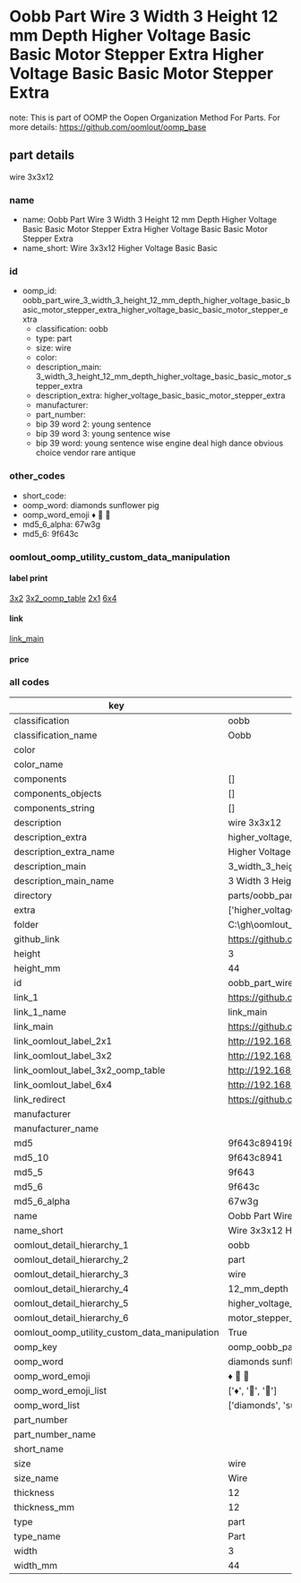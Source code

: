 # Oobb Part Wire 3 Width 3 Height 12 mm Depth Higher Voltage Basic Basic Motor Stepper Extra Higher Voltage Basic Basic Motor Stepper Extra  

note: This is part of OOMP the Oopen Organization Method For Parts. For more details: https://github.com/oomlout/oomp_base

##  part details
  



wire 3x3x12



### name
* name: Oobb Part Wire 3 Width 3 Height 12 mm Depth Higher Voltage Basic Basic Motor Stepper Extra Higher Voltage Basic Basic Motor Stepper Extra
* name_short: Wire 3x3x12 Higher Voltage Basic Basic
### id
* oomp_id: oobb_part_wire_3_width_3_height_12_mm_depth_higher_voltage_basic_basic_motor_stepper_extra_higher_voltage_basic_basic_motor_stepper_extra
  * classification: oobb
  * type: part
  * size: wire
  * color: 
  * description_main: 3_width_3_height_12_mm_depth_higher_voltage_basic_basic_motor_stepper_extra
  * description_extra: higher_voltage_basic_basic_motor_stepper_extra
  * manufacturer: 
  * part_number: 
  * bip 39 word 2: young sentence
  * bip 39 word 3: young sentence wise
  * bip 39 word: young sentence wise engine deal high dance obvious choice vendor rare antique

### other_codes
* short_code: 
* oomp_word: diamonds sunflower pig
* oomp_word_emoji :diamonds: :sunflower: :pig:
* md5_6_alpha: 67w3g
* md5_6: 9f643c






### oomlout_oomp_utility_custom_data_manipulation
#### label print
[3x2](http://192.168.1.245:1112/?label=oomp%2067w3g)
[3x2_oomp_table](http://192.168.1.108:1112/?label=oomp%2067w3g)
[2x1](http://192.168.1.242:1112/?label=oomp%2067w3g)
[6x4](http://192.168.1.55:1112/?label=oomp%2067w3g)    

#### link

[link_main](https://github.com/oomlout/oomlout_oobb_version_4_generated_parts/tree/main/navigation_oomp/oobb/part/wire/3_width_3_height_12_mm_depth_higher_voltage_basic_basic_motor_stepper_extra/higher_voltage_basic_basic_motor_stepper_extra/part)                              

#### price







### all codes 
| key | value |  
| --- | --- |  
| classification | oobb |  
| classification_name | Oobb |  
| color |  |  
| color_name |  |  
| components | [] |  
| components_objects | [] |  
| components_string | [] |  
| description | wire 3x3x12 |  
| description_extra | higher_voltage_basic_basic_motor_stepper_extra |  
| description_extra_name | Higher Voltage Basic Basic Motor Stepper Extra |  
| description_main | 3_width_3_height_12_mm_depth_higher_voltage_basic_basic_motor_stepper_extra |  
| description_main_name | 3 Width 3 Height 12 mm Depth Higher Voltage Basic Basic Motor Stepper Extra |  
| directory | parts/oobb_part_wire_3_width_3_height_12_mm_depth_higher_voltage_basic_basic_motor_stepper_extra_higher_voltage_basic_basic_motor_stepper_extra |  
| extra | ['higher_voltage', 'basic', 'basic', 'motor_stepper'] |  
| folder | C:\gh\oomlout_oobb_version_4_generated_parts\parts\oobb_part_wire_3_width_3_height_12_mm_depth_higher_voltage_basic_basic_motor_stepper_extra_higher_voltage_basic_basic_motor_stepper_extra |  
| github_link | https://github.com/oomlout/oomlout_oomp_part_src/tree/main/parts/oobb_part_wire_3_width_3_height_12_mm_depth_higher_voltage_basic_basic_motor_stepper_extra_higher_voltage_basic_basic_motor_stepper_extra |  
| height | 3 |  
| height_mm | 44 |  
| id | oobb_part_wire_3_width_3_height_12_mm_depth_higher_voltage_basic_basic_motor_stepper_extra_higher_voltage_basic_basic_motor_stepper_extra |  
| link_1 | https://github.com/oomlout/oomlout_oobb_version_4_generated_parts/tree/main/navigation_oomp/oobb/part/wire/3_width_3_height_12_mm_depth_higher_voltage_basic_basic_motor_stepper_extra/higher_voltage_basic_basic_motor_stepper_extra/part |  
| link_1_name | link_main |  
| link_main | https://github.com/oomlout/oomlout_oobb_version_4_generated_parts/tree/main/navigation_oomp/oobb/part/wire/3_width_3_height_12_mm_depth_higher_voltage_basic_basic_motor_stepper_extra/higher_voltage_basic_basic_motor_stepper_extra/part |  
| link_oomlout_label_2x1 | http://192.168.1.242:1112/?label=oomp%2067w3g |  
| link_oomlout_label_3x2 | http://192.168.1.245:1112/?label=oomp%2067w3g |  
| link_oomlout_label_3x2_oomp_table | http://192.168.1.108:1112/?label=oomp%2067w3g |  
| link_oomlout_label_6x4 | http://192.168.1.55:1112/?label=oomp%2067w3g |  
| link_redirect | https://github.com/oomlout/oomlout_oobb_version_4_generated_parts/tree/main/parts/oobb_wire_03_03_12_ex_higher_voltage_basic_basic_motor_stepper |  
| manufacturer |  |  
| manufacturer_name |  |  
| md5 | 9f643c894198a6e9ae1c14a7f8f0fffa |  
| md5_10 | 9f643c8941 |  
| md5_5 | 9f643 |  
| md5_6 | 9f643c |  
| md5_6_alpha | 67w3g |  
| name | Oobb Part Wire 3 Width 3 Height 12 mm Depth Higher Voltage Basic Basic Motor Stepper Extra Higher Voltage Basic Basic Motor Stepper Extra |  
| name_short | Wire 3x3x12 Higher Voltage Basic Basic |  
| oomlout_detail_hierarchy_1 | oobb |  
| oomlout_detail_hierarchy_2 | part |  
| oomlout_detail_hierarchy_3 | wire |  
| oomlout_detail_hierarchy_4 | 12_mm_depth |  
| oomlout_detail_hierarchy_5 | higher_voltage_basic_basic |  
| oomlout_detail_hierarchy_6 | motor_stepper_extra |  
| oomlout_oomp_utility_custom_data_manipulation | True |  
| oomp_key | oomp_oobb_part_wire_3_width_3_height_12_mm_depth_higher_voltage_basic_basic_motor_stepper_extra_higher_voltage_basic_basic_motor_stepper_extra |  
| oomp_word | diamonds sunflower pig |  
| oomp_word_emoji | :diamonds: :sunflower: :pig: |  
| oomp_word_emoji_list | [':diamonds:', ':sunflower:', ':pig:'] |  
| oomp_word_list | ['diamonds', 'sunflower', 'pig'] |  
| part_number |  |  
| part_number_name |  |  
| short_name |  |  
| size | wire |  
| size_name | Wire |  
| thickness | 12 |  
| thickness_mm | 12 |  
| type | part |  
| type_name | Part |  
| width | 3 |  
| width_mm | 44 |  
